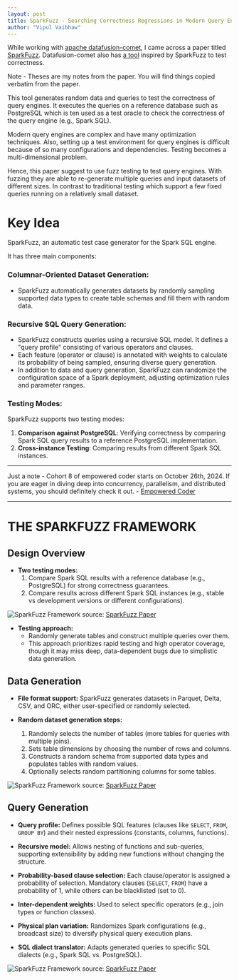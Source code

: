 ```yaml
---
layout: post
title: SparkFuzz - Searching Correctness Regressions in Modern Query Engines
author: "Vipul Vaibhaw"
---
```


While working with [apache datafusion-comet](https://github.com/apache/datafusion-comet), I came across a paper titled [SparkFuzz](https://ir.cwi.nl/pub/30222/3395032.3395327.pdf). Datafusion-comet also has [a tool](https://github.com/apache/datafusion-comet/tree/main/fuzz-testing) inspired by SparkFuzz to test correctness.

Note - Theses are my notes from the paper. You will find things copied verbatim from the paper.

This tool generates random data and queries to test the correctness of query engines. It executes the queries on a reference database such as PostgreSQL which is ten used as a test oracle to check the correctness of the query engine (e.g., Spark SQL).

Modern query engines are complex and have many optimization techniques. Also, setting up a test environment for query engines is difficult because of so many configurations and dependencies. Testing becomes a multi-dimensional problem.

Hence, this paper suggest to use fuzz testing to test query engines. With fuzzing they are able to re-generate multiple queries and input datasets of different sizes. In contrast to traditional testing which support a few fixed queries running on a relatively small dataset.

# Key Idea

SparkFuzz, an automatic test case generator for the Spark SQL engine.

It has three main components:

### Columnar-Oriented Dataset Generation:

- SparkFuzz automatically generates datasets by randomly sampling supported data types to create table schemas and fill them with random data.

### Recursive SQL Query Generation:

- SparkFuzz constructs queries using a recursive SQL model. It defines a "query profile" consisting of various operators and clauses.
- Each feature (operator or clause) is annotated with weights to calculate its probability of being sampled, ensuring diverse query generation.
- In addition to data and query generation, SparkFuzz can randomize the configuration space of a Spark deployment, adjusting optimization rules and parameter ranges.

### Testing Modes:

SparkFuzz supports two testing modes:
1. **Comparison against PostgreSQL**: Verifying correctness by comparing Spark SQL query results to a reference PostgreSQL implementation.
2. **Cross-instance Testing**: Comparing results from different Spark SQL instances.

---

Just a note - Cohort 8 of empowered coder starts on October 26th, 2024. If you are eager in diving deep into concurrency, parallelism, and distributed systems, you should definitely check it out. - [Empowered Coder](https://empoweredcoder.com/)

---
# THE SPARKFUZZ FRAMEWORK

## Design Overview

- **Two testing modes:**
  1. Compare Spark SQL results with a reference database (e.g., PostgreSQL) for strong correctness guarantees.
  2. Compare results across different Spark SQL instances (e.g., stable vs development versions or different configurations).

![SparkFuzz Framework](../../../assets/images/sparkfuzz/sparkfuzz_design.png)
source: [SparkFuzz Paper](https://ir.cwi.nl/pub/30222/3395032.3395327.pdf)

- **Testing approach:**
  - Randomly generate tables and construct multiple queries over them.
  - This approach prioritizes rapid testing and high operator coverage, though it may miss deep, data-dependent bugs due to simplistic data generation.

## Data Generation

- **File format support:** SparkFuzz generates datasets in Parquet, Delta, CSV, and ORC, either user-specified or randomly selected.

- **Random dataset generation steps:**
  1. Randomly selects the number of tables (more tables for queries with multiple joins).
  2. Sets table dimensions by choosing the number of rows and columns.
  3. Constructs a random schema from supported data types and populates tables with random values.
  4. Optionally selects random partitioning columns for some tables.

![SparkFuzz Framework](../../../assets/images/sparkfuzz/dataset.png)
source: [SparkFuzz Paper](https://ir.cwi.nl/pub/30222/3395032.3395327.pdf)

## Query Generation

- **Query profile:** Defines possible SQL features (clauses like `SELECT`, `FROM`, `GROUP BY`) and their nested expressions (constants, columns, functions).

- **Recursive model:** Allows nesting of functions and sub-queries, supporting extensibility by adding new functions without changing the structure.

- **Probability-based clause selection:** Each clause/operator is assigned a probability of selection. Mandatory clauses (`SELECT`, `FROM`) have a probability of 1, while others can be blacklisted (set to 0).

- **Inter-dependent weights:** Used to select specific operators (e.g., join types or function classes).

- **Physical plan variation:** Randomizes Spark configurations (e.g., broadcast size) to diversify physical query execution plans.

- **SQL dialect translator:** Adapts generated queries to specific SQL dialects (e.g., Spark SQL vs. PostgreSQL).

![SparkFuzz Framework](../../../assets/images/sparkfuzz/query.png)
source: [SparkFuzz Paper](https://ir.cwi.nl/pub/30222/3395032.3395327.pdf)